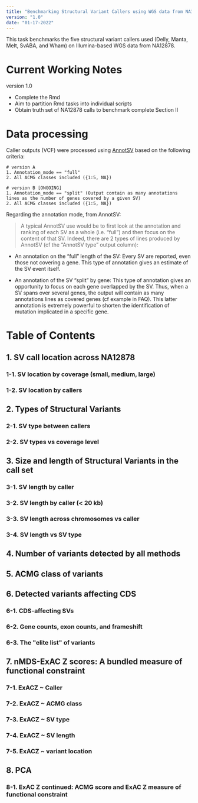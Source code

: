```yaml
---
title: "Benchmarking Structural Variant Callers using WGS data from NA12878"
version: "1.0"
date: "01-17-2022"
---
```


This task benchmarks the five structural variant callers used (Delly, Manta, Melt, SvABA, and Wham) on Illumina-based WGS data from NA12878.

# Current Working Notes
version 1.0

- Complete the Rmd
- Aim to partition Rmd tasks into individual scripts
- Obtain truth set of NA12878 calls to benchmark complete Section II


# Data processing

Caller outputs (VCF) were processed using [AnnotSV](https://lbgi.fr/AnnotSV/) based on the following criteria:

	# version A
	1. Annotation_mode == "full"
	2. All ACMG classes included ({1:5, NA})
	
	# version B [ONGOING]
	1. Annotation_mode == "split" (Output contain as many annotations lines as the number of genes covered by a given SV)
	2. All ACMG classes included ({1:5, NA})

Regarding the annotation mode, from AnnotSV:

> A typical AnnotSV use would be to first look at the annotation and ranking of each SV as a whole (i.e. “full”) and then focus on the content of that SV. Indeed, there are 2 types of lines produced by AnnotSV (cf the “AnnotSV type” output column):

- An annotation on the “full” length of the SV:
Every SV are reported, even those not covering a gene. This type of annotation gives an estimate of the SV event itself.

- An annotation of the SV “split” by gene:
This type of annotation gives an opportunity to focus on each gene overlapped by the SV. Thus, when a SV spans over several genes, the output will contain as many annotations lines as covered genes (cf example in FAQ). This latter annotation is extremely powerful to shorten the identification of mutation implicated in a specific gene.


# Table of Contents
## 1. SV call location across NA12878
### 1-1. SV location by coverage (small, medium, large)
### 1-2. SV location by callers

## 2. Types of Structural Variants
### 2-1. SV type between callers
### 2-2. SV types vs coverage level

## 3. Size and length of Structural Variants in the call set
### 3-1. SV length by caller
### 3-2. SV length by caller (< 20 kb)
### 3-3. SV length across chromosomes vs caller
### 3-4. SV length vs SV type 

## 4. Number of variants detected by all methods

## 5. ACMG class of variants

## 6. Detected variants affecting CDS
### 6-1. CDS-affecting SVs
### 6-2. Gene counts, exon counts, and frameshift
### 6-3. The "elite list" of variants

## 7. nMDS-ExAC Z scores: A bundled measure of functional constraint
### 7-1. ExACZ ~ Caller
### 7-2. ExACZ ~ ACMG class
### 7-3. ExACZ ~ SV type
### 7-4. ExACZ ~ SV length
### 7-5. ExACZ ~ variant location

## 8. PCA
### 8-1. ExAC Z continued: ACMG score and ExAC Z measure of functional constraint
